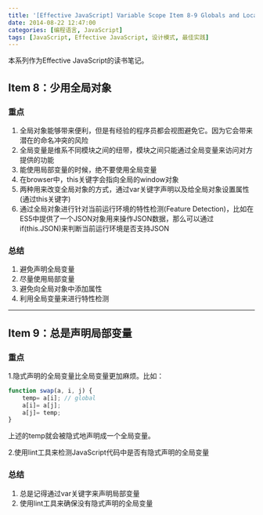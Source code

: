 ```yaml
---
title: '[Effective JavaScript] Variable Scope Item 8-9 Globals and Locals'
date: 2014-08-22 12:47:00
categories: [编程语言, JavaScript]
tags: [JavaScript, Effective JavaScript, 设计模式, 最佳实践]
---
```


本系列作为Effective JavaScript的读书笔记。

## Item 8：少用全局对象
 
### 重点

1. 全局对象能够带来便利，但是有经验的程序员都会视图避免它。因为它会带来潜在的命名冲突的风险
2. 全局变量是维系不同模块之间的纽带，模块之间只能通过全局变量来访问对方提供的功能
3. 能使用局部变量的时候，绝不要使用全局变量
4. 在browser中，this关键字会指向全局的window对象
5. 两种用来改变全局对象的方式，通过var关键字声明以及给全局对象设置属性(通过this关键字)
6. 通过全局对象进行针对当前运行环境的特性检测(Feature Detection)，比如在ES5中提供了一个JSON对象用来操作JSON数据，那么可以通过if(this.JSON)来判断当前运行环境是否支持JSON

<!-- More -->
 
### 总结

1. 避免声明全局变量
2. 尽量使用局部变量
3. 避免向全局对象中添加属性
4. 利用全局变量来进行特性检测
 
---
 
## Item 9：总是声明局部变量
 
### 重点

1.隐式声明的全局变量比全局变量更加麻烦。比如：

```js
function swap(a, i, j) {  
    temp= a[i]; // global  
    a[i]= a[j];  
    a[j]= temp;  
}  
```
	
上述的temp就会被隐式地声明成一个全局变量。

2.使用lint工具来检测JavaScript代码中是否有隐式声明的全局变量
 
### 总结

1. 总是记得通过var关键字来声明局部变量
2. 使用lint工具来确保没有隐式声明的全局变量
